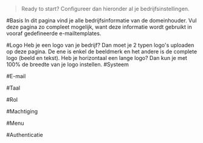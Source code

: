 > Ready to start? Configureer dan hieronder al je bedrijfsinstellingen. 
>

#Basis
In dit pagina vind je alle bedrijfsinformatie van de domeinhouder. Vul deze pagina zo compleet mogelijk, want deze informatie wordt gebruikt in vooraf gedefineerde e-mailtemplates. 

#Logo
Heb je een logo van je bedrijf? Dan moet je 2 typen logo's uploaden op deze pagina. De ene is enkel de beeldmerk en het andere is de complete logo (beeld en tekst). Heb je horizontaal een lange logo? Dan kun je met 100% de breedte van je logo instellen.
#Systeem

#E-mail

#Taal

#Rol

#Machtiging

#Menu

#Authenticatie
